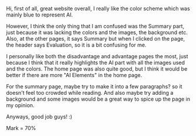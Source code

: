 Hi, first of all, great website overall, I really like the color scheme which was mainly blue to represent AI. 

However, I think the only thing that I am confused was the Summary part, just because it was lacking the colors and the images, the background etc. 
Also, at the other pages, it says Summary but when I clicked on the page, the header says Evaluation, so it is a bit confusing for me. 

I personally like both the disadvantage and advantage pages the most, just because I think that it really highlights the AI part 
with all the images used and the colors. The home page was also quite good, but I think it would be better if there are more "AI Elements" in the home page. 

For the summary page, maybe try to make it into a few paragraphs? so it doesn't feel too crowded while reading. And also maybe try adding a background
and some images would be a great way to spice up the page in my opinion.

Anyways, good job guys! :)

Mark = 70%
